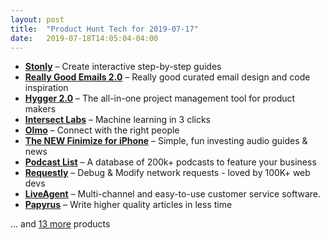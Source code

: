 ```yaml
---
layout: post
title:  "Product Hunt Tech for 2019-07-17"
date:   2019-07-18T14:05:04-04:00
---
```


* **[Stonly](https://www.producthunt.com/posts/stonly?utm_campaign=producthunt-api&utm_medium=api&utm_source=Application%3A+Daily+Digest+RSS+%28ID%3A+3202%29)** – Create interactive step-by-step guides
* **[Really Good Emails 2.0](https://www.producthunt.com/posts/really-good-emails-2-0?utm_campaign=producthunt-api&utm_medium=api&utm_source=Application%3A+Daily+Digest+RSS+%28ID%3A+3202%29)** – Really good curated email design and code inspiration
* **[Hygger 2.0](https://www.producthunt.com/posts/hygger-2-0?utm_campaign=producthunt-api&utm_medium=api&utm_source=Application%3A+Daily+Digest+RSS+%28ID%3A+3202%29)** – The all-in-one project management tool for product makers
* **[Intersect Labs](https://www.producthunt.com/posts/intersect-labs?utm_campaign=producthunt-api&utm_medium=api&utm_source=Application%3A+Daily+Digest+RSS+%28ID%3A+3202%29)** – Machine learning in 3 clicks
* **[Olmo](https://www.producthunt.com/posts/olmo?utm_campaign=producthunt-api&utm_medium=api&utm_source=Application%3A+Daily+Digest+RSS+%28ID%3A+3202%29)** – Connect with the right people
* **[The NEW Finimize for iPhone](https://www.producthunt.com/posts/the-new-finimize-for-iphone?utm_campaign=producthunt-api&utm_medium=api&utm_source=Application%3A+Daily+Digest+RSS+%28ID%3A+3202%29)** – Simple, fun investing audio guides & news
* **[Podcast List](https://www.producthunt.com/posts/podcast-list-2?utm_campaign=producthunt-api&utm_medium=api&utm_source=Application%3A+Daily+Digest+RSS+%28ID%3A+3202%29)** – A database of 200k+ podcasts to feature your business
* **[Requestly](https://www.producthunt.com/posts/requestly?utm_campaign=producthunt-api&utm_medium=api&utm_source=Application%3A+Daily+Digest+RSS+%28ID%3A+3202%29)** – Debug & Modify network requests - loved by 100K+ web devs
* **[LiveAgent](https://www.producthunt.com/posts/liveagent-2?utm_campaign=producthunt-api&utm_medium=api&utm_source=Application%3A+Daily+Digest+RSS+%28ID%3A+3202%29)** – Multi-channel and easy-to-use customer service software.
* **[Papyrus](https://www.producthunt.com/posts/papyrus-2?utm_campaign=producthunt-api&utm_medium=api&utm_source=Application%3A+Daily+Digest+RSS+%28ID%3A+3202%29)** – Write higher quality articles in less time

… and [13 more](https://www.producthunt.com/tech) products